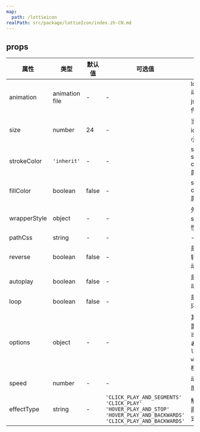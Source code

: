```yaml
---
map:
  path: /lottieicon
realPath: src/package/lottieIcon/index.zh-CN.md
---
```


<!-- # LottieIcon 组件

<demo src="./demo/basic.vue"
  language="vue"
  title="LottieIcon"
  desc="LottieIcon"
  >
</demo>

## 自定click事件

<demo src="./demo/basic1.vue"
  language="vue"
  title="自定click事件"
  desc="自定click事件"
  >
</demo>

## 自定render函数

<demo src="./demo/basic2.vue"
  language="vue"
  title="render函数"
  desc="render函数"
  >
</demo> -->

## props

| 属性         | 类型                         | 默认值  | 可选值 | 说明                     |
| ------------------ | --------------------------- | ------- | ------ | ------------------------ |
| animation      | animation file     | - |  -   |  lottie 动画json 文件 |
| size      | number     | 24 |  -  |  当前icon 大小 |
| strokeColor      | `'inherit'`     | -  | - |  svg stroke color 属性 |
| fillColor      | boolean     | false |  -   |  svg fill color 属性 |
| wrapperStyle      | object     | -  |  -   | 外层div style 属性 |
| pathCss      | string    | -  |  -   |  - |
| reverse      | boolean    | false  |  -   |  是否翻转播放动画 |
| autoplay      | boolean    | false  |  -   |  是否自动播放 |
| loop      | boolean    | false  |  -   | 是否循环播放  |
| options      | object    | -  |  -   |  其他配置项，可以参考 `lottie-web` 文档 |
| speed      | number    | -  |  -   |  动画速度 |
|  effectType | string | -  | `'CLICK_PLAY_AND_SEGMENTS'  'CLICK_PLAY'  'HOVER_PLAY_AND_STOP' 'HOVER_PLAY_AND_BACKWARDS'  'CLICK_PLAY_AND_BACKWARDS'` | 触发动画的方式 |
